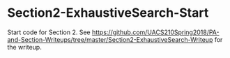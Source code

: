 # Section2-ExhaustiveSearch-Start
Start code for Section 2.
See 
https://github.com/UACS210Spring2018/PA-and-Section-Writeups/tree/master/Section2-ExhaustiveSearch-Writeup 
for the writeup.
